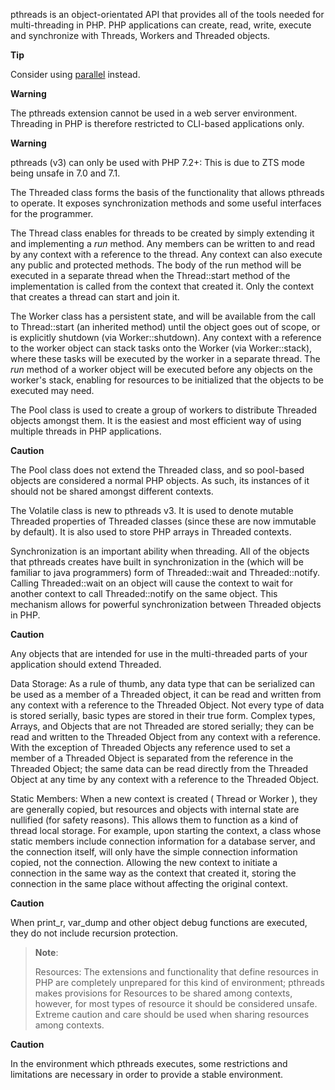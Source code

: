 pthreads is an object-orientated API that provides all of the tools
needed for multi-threading in PHP. PHP applications can create, read,
write, execute and synchronize with Threads, Workers and Threaded
objects.

**Tip**

Consider using <a href="/book/parallel.html" class="link">parallel</a>
instead.

**Warning**

The pthreads extension cannot be used in a web server environment.
Threading in PHP is therefore restricted to CLI-based applications only.

**Warning**

pthreads (v3) can only be used with PHP 7.2+: This is due to ZTS mode
being unsafe in 7.0 and 7.1.

The <span class="classname">Threaded</span> class forms the basis of the
functionality that allows pthreads to operate. It exposes
synchronization methods and some useful interfaces for the programmer.

The <span class="classname">Thread</span> class enables for threads to
be created by simply extending it and implementing a *run* method. Any
members can be written to and read by any context with a reference to
the thread. Any context can also execute any public and protected
methods. The body of the run method will be executed in a separate
thread when the <span class="methodname">Thread::start</span> method of
the implementation is called from the context that created it. Only the
context that creates a thread can start and join it.

The <span class="classname">Worker</span> class has a persistent state,
and will be available from the call to <span
class="methodname">Thread::start</span> (an inherited method) until the
object goes out of scope, or is explicitly shutdown (via <span
class="methodname">Worker::shutdown</span>). Any context with a
reference to the worker object can stack tasks onto the Worker (via
<span class="methodname">Worker::stack</span>), where these tasks will
be executed by the worker in a separate thread. The *run* method of a
worker object will be executed before any objects on the worker's stack,
enabling for resources to be initialized that the objects to be executed
may need.

The <span class="classname">Pool</span> class is used to create a group
of workers to distribute <span class="classname">Threaded</span> objects
amongst them. It is the easiest and most efficient way of using multiple
threads in PHP applications.

**Caution**

The <span class="classname">Pool</span> class does not extend the <span
class="classname">Threaded</span> class, and so pool-based objects are
considered a normal PHP objects. As such, its instances of it should not
be shared amongst different contexts.

The <span class="classname">Volatile</span> class is new to pthreads v3.
It is used to denote mutable <span class="classname">Threaded</span>
properties of <span class="classname">Threaded</span> classes (since
these are now immutable by default). It is also used to store PHP arrays
in <span class="classname">Threaded</span> contexts.

Synchronization is an important ability when threading. All of the
objects that pthreads creates have built in synchronization in the
(which will be familiar to java programmers) form of <span
class="methodname">Threaded::wait</span> and <span
class="methodname">Threaded::notify</span>. Calling <span
class="methodname">Threaded::wait</span> on an object will cause the
context to wait for another context to call <span
class="methodname">Threaded::notify</span> on the same object. This
mechanism allows for powerful synchronization between <span
class="classname">Threaded</span> objects in PHP.

**Caution**

Any objects that are intended for use in the multi-threaded parts of
your application should extend <span class="classname">Threaded</span>.

Data Storage: As a rule of thumb, any data type that can be serialized
can be used as a member of a Threaded object, it can be read and written
from any context with a reference to the Threaded Object. Not every type
of data is stored serially, basic types are stored in their true form.
Complex types, Arrays, and Objects that are not Threaded are stored
serially; they can be read and written to the Threaded Object from any
context with a reference. With the exception of Threaded Objects any
reference used to set a member of a Threaded Object is separated from
the reference in the Threaded Object; the same data can be read directly
from the Threaded Object at any time by any context with a reference to
the Threaded Object.

Static Members: When a new context is created ( Thread or Worker ), they
are generally copied, but resources and objects with internal state are
nullified (for safety reasons). This allows them to function as a kind
of thread local storage. For example, upon starting the context, a class
whose static members include connection information for a database
server, and the connection itself, will only have the simple connection
information copied, not the connection. Allowing the new context to
initiate a connection in the same way as the context that created it,
storing the connection in the same place without affecting the original
context.

**Caution**

When print\_r, var\_dump and other object debug functions are executed,
they do not include recursion protection.

> **Note**:
>
> Resources: The extensions and functionality that define resources in
> PHP are completely unprepared for this kind of environment; pthreads
> makes provisions for Resources to be shared among contexts, however,
> for most types of resource it should be considered unsafe. Extreme
> caution and care should be used when sharing resources among contexts.

**Caution**

In the environment which pthreads executes, some restrictions and
limitations are necessary in order to provide a stable environment.
